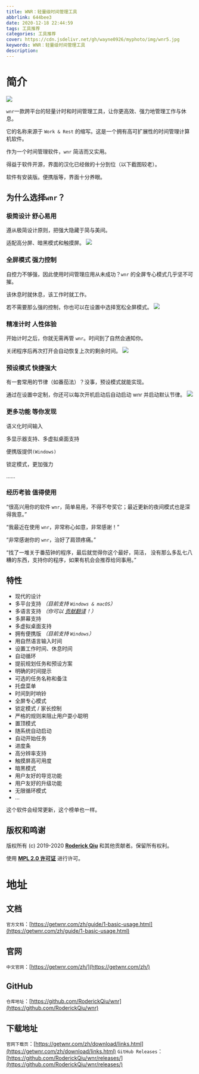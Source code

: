 ```yaml
---
title: WNR：轻量级时间管理工具
abbrlink: 644bee3
date: 2020-12-18 22:44:59
tags: 工具推荐
categories: 工具推荐
cover: https://cdn.jsdelivr.net/gh/wayne0926/myphoto/img/wnr5.jpg
keywords: WNR：轻量级时间管理工具
description:
---
```

# 简介
![](https://cdn.jsdelivr.net/gh/wayne0926/myphoto/img/wnr5.jpg)

`wnr`一款跨平台的轻量计时和时间管理工具，让你更高效、强力地管理工作与休息。

它的名称来源于 `Work & Rest` 的缩写。这是一个拥有高可扩展性的时间管理计算机软件。

作为一个时间管理软件，`wnr` 简洁而又实用。

得益于软件开源，界面的汉化已经做的十分到位（以下截图较老）。

软件有安装版。便携版等，界面十分养眼。
## 为什么选择`wnr`？
### 极简设计 舒心易用
遵从极简设计原则，把强大隐藏于简与美间。

适配高分屏、暗黑模式和触摸屏。
![](https://cdn.jsdelivr.net/gh/wayne0926/myphoto/img/wnr1.png)
### 全屏模式 强力控制
自控力不够强，因此使用时间管理应用从未成功？`wnr` 的全屏专心模式几乎坚不可摧。

该休息时就休息，该工作时就工作。

若不需要那么强的控制，你也可以在设置中选择宽松全屏模式。
![](https://cdn.jsdelivr.net/gh/wayne0926/myphoto/img/wnr2.png)

###  精准计时 人性体验
开始计时之后，你就无需再管 `wnr`。时间到了自然会通知你。

关闭程序后再次打开会自动恢复上次的剩余时间。
![](https://cdn.jsdelivr.net/gh/wayne0926/myphoto/img/wnr3.png)

### 预设模式 快捷强大
有一套常用的节律（如番茄法）？没事，预设模式就能实现。

通过在设置中定制，你还可以每次开机启动后自动启动 wnr 并启动默认节律。
![](https://cdn.jsdelivr.net/gh/wayne0926/myphoto/img/wnr4.png)

### 更多功能 等你发现
语义化时间输入

多显示器支持、多虚拟桌面支持

便携版提供`(Windows)`

锁定模式，更加强力

……

### 经历考验 值得使用
“很高兴用你的软件 `wnr`，简单易用，不得不夸奖它；最近更新的夜间模式也是深得我意。”

“我最近在使用 `wnr`，非常称心如意，非常感谢！”

“非常感谢你的 `wnr`，治好了肩颈疼痛。”

“找了一堆关于番茄钟的程序，最后就觉得你这个最好，简洁，
没有那么多乱七八糟的东西，支持你的程序，如果有机会会推荐给同事用。”

## 特性
- 现代的设计
- 多平台支持 *（目前支持 `Windows & macOS`）*
- 多语言支持 *（你可以 [贡献翻译](https://github.com/RoderickQiu/wnr/blob/master/locales/README.md)！）*
- 多屏幕支持
- 多虚拟桌面支持
- 拥有便携版 *（目前支持 `Windows`）*
- 用自然语言输入时间
- 设置工作时间、休息时间
- 自动循环
- 提前规划任务和预设方案
- 明确的时间提示
- 可选的任务名称和备注
- 托盘菜单
- 时间到时响铃
- 全屏专心模式
- 锁定模式 / 家长控制
- 严格的规则来阻止用户耍小聪明
- 置顶模式
- 随系统自动启动
- 自动开始任务
- 进度条
- 高分辨率支持
- 触摸屏高可用度
- 暗黑模式
- 用户友好的导览功能
- 用户友好的升级功能
- 无限循环模式
- ...

这个软件会经常更新，这个榜单也一样。

## 版权和鸣谢

版权所有 (c) 2019-2020 **[Roderick Qiu](https://r-q.name)** 和其他贡献者。保留所有权利。

使用 **[MPL 2.0 许可证](https://github.com/RoderickQiu/wnr/blob/master/LICENSE)** 进行许可。

# 地址
## 文档
`官方文档`：[https://getwnr.com/zh/guide/1-basic-usage.html](https://getwnr.com/zh/guide/1-basic-usage.html)
## 官网
`中文官网`：[https://getwnr.com/zh/](https://getwnr.com/zh/)
## GitHub
`仓库地址`：[https://github.com/RoderickQiu/wnr](https://github.com/RoderickQiu/wnr)
## 下载地址
`官网下载页`：[https://getwnr.com/zh/download/links.html](https://getwnr.com/zh/download/links.html)
`GitHub Releases`：[https://github.com/RoderickQiu/wnr/releases/](https://github.com/RoderickQiu/wnr/releases/)
